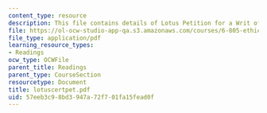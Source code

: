 ```yaml
---
content_type: resource
description: This file contains details of Lotus Petition for a Writ of Certiorari.
file: https://ol-ocw-studio-app-qa.s3.amazonaws.com/courses/6-805-ethics-and-the-law-on-the-electronic-frontier-fall-2005/57eeb3c98bd3947a72f701fa15fead0f_lotuscertpet.pdf
file_type: application/pdf
learning_resource_types:
- Readings
ocw_type: OCWFile
parent_title: Readings
parent_type: CourseSection
resourcetype: Document
title: lotuscertpet.pdf
uid: 57eeb3c9-8bd3-947a-72f7-01fa15fead0f
---
```

